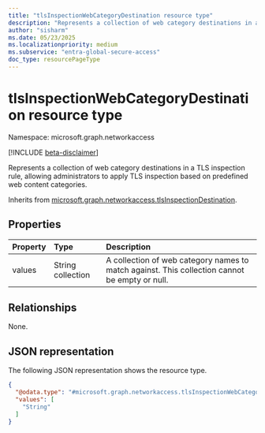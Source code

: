 ```yaml
---
title: "tlsInspectionWebCategoryDestination resource type"
description: "Represents a collection of web category destinations in a TLS inspection rule, allowing administrators to apply TLS inspection based on predefined web content categories."
author: "sisharm"
ms.date: 05/23/2025
ms.localizationpriority: medium
ms.subservice: "entra-global-secure-access"
doc_type: resourcePageType
---
```


# tlsInspectionWebCategoryDestination resource type

Namespace: microsoft.graph.networkaccess

[!INCLUDE [beta-disclaimer](../../includes/beta-disclaimer.md)]

Represents a collection of web category destinations in a TLS inspection rule, allowing administrators to apply TLS inspection based on predefined web content categories.

Inherits from [microsoft.graph.networkaccess.tlsInspectionDestination](../resources/networkaccess-tlsinspectiondestination.md).

## Properties
|Property|Type|Description|
|:---|:---|:---|
|values|String collection|A collection of web category names to match against. This collection cannot be empty or null.|

## Relationships
None.

## JSON representation
The following JSON representation shows the resource type.
<!-- {
  "blockType": "resource",
  "@odata.type": "microsoft.graph.networkaccess.tlsInspectionWebCategoryDestination"
}
-->
``` json
{
  "@odata.type": "#microsoft.graph.networkaccess.tlsInspectionWebCategoryDestination",
  "values": [
    "String"
  ]
}
```
